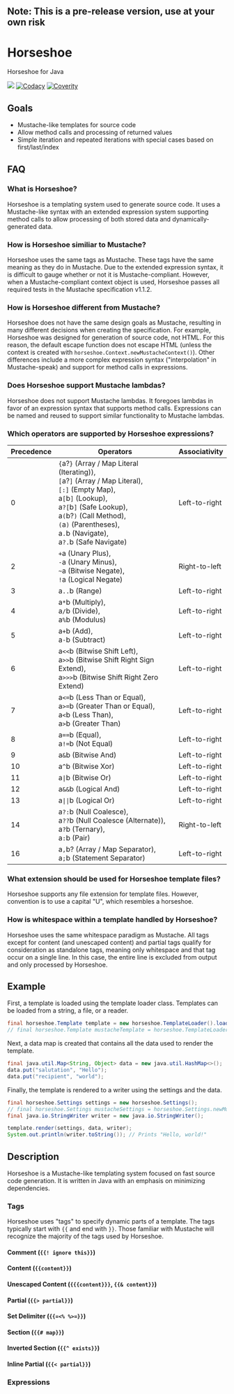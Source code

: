 ## Note: This is a pre-release version, use at your own risk

# Horseshoe
Horseshoe for Java

![](https://github.com/nicklauslittle/horseshoe-j/workflows/Build/badge.svg)
[![Codacy](https://api.codacy.com/project/badge/Grade/07cec89cb05f4ed4ba8759f6ad8bdc97)](https://www.codacy.com/manual/nicklaus.little/horseshoe-j?utm_source=github.com&amp;utm_medium=referral&amp;utm_content=nicklauslittle/horseshoe-j&amp;utm_campaign=Badge_Grade)
[![Coverity](https://scan.coverity.com/projects/20222/badge.svg)](https://scan.coverity.com/projects/nicklauslittle-horseshoe-j)

## Goals
*   Mustache-like templates for source code
*   Allow method calls and processing of returned values
*   Simple iteration and repeated iterations with special cases based on first/last/index

## FAQ
### What is Horseshoe?
Horseshoe is a templating system used to generate source code. It uses a Mustache-like syntax with an extended expression system supporting method calls to allow processing of both stored data and dynamically-generated data.

### How is Horseshoe similiar to Mustache?
Horseshoe uses the same tags as Mustache. These tags have the same meaning as they do in Mustache. Due to the extended expression syntax, it is difficult to gauge whether or not it is Mustache-compliant. However, when a Mustache-compliant context object is used, Horseshoe passes all required tests in the Mustache specification v1.1.2.

### How is Horseshoe different from Mustache?
Horseshoe does not have the same design goals as Mustache, resulting in many different decisions when creating the specification. For example, Horseshoe was designed for generation of source code, not HTML. For this reason, the default escape function does not escape HTML (unless the context is created with `horseshoe.Context.newMustacheContext()`). Other differences include a more complex expression syntax ("interpolation" in Mustache-speak) and support for method calls in expressions.

### Does Horseshoe support Mustache lambdas?
Horseshoe does not support Mustache lambdas. It foregoes lambdas in favor of an expression syntax that supports method calls. Expressions can be named and reused to support similar functionality to Mustache lambdas.

### Which operators are supported by Horseshoe expressions?
| Precedence | Operators | Associativity |
| ---------- | --------- | ------------- |
| 0 | <code>{</code>a?<code>}</code> (Array / Map Literal (Iterating)), <br><code>[</code>a?<code>]</code> (Array / Map Literal), <br><code>[:]</code> (Empty Map), <br>a<code>[</code>b<code>]</code> (Lookup), <br>a<code>?[</code>b<code>]</code> (Safe Lookup), <br>a<code>(</code>b?<code>)</code> (Call Method), <br><code>(</code>a<code>)</code> (Parentheses), <br>a<code>.</code>b (Navigate), <br>a<code>?.</code>b (Safe Navigate) | Left-to-right |
| 2 | <code>+</code>a (Unary Plus), <br><code>-</code>a (Unary Minus), <br><code>~</code>a (Bitwise Negate), <br><code>!</code>a (Logical Negate) | Right-to-left |
| 3 | a<code>..</code>b (Range) | Left-to-right |
| 4 | a<code>*</code>b (Multiply), <br>a<code>/</code>b (Divide), <br>a<code>%</code>b (Modulus) | Left-to-right |
| 5 | a<code>+</code>b (Add), <br>a<code>-</code>b (Subtract) | Left-to-right |
| 6 | a<code><<</code>b (Bitwise Shift Left), <br>a<code>>></code>b (Bitwise Shift Right Sign Extend), <br>a<code>>>></code>b (Bitwise Shift Right Zero Extend) | Left-to-right |
| 7 | a<code><=</code>b (Less Than or Equal), <br>a<code>>=</code>b (Greater Than or Equal), <br>a<code><</code>b (Less Than), <br>a<code>></code>b (Greater Than) | Left-to-right |
| 8 | a<code>==</code>b (Equal), <br>a<code>!=</code>b (Not Equal) | Left-to-right |
| 9 | a<code>&</code>b (Bitwise And) | Left-to-right |
| 10 | a<code>^</code>b (Bitwise Xor) | Left-to-right |
| 11 | a<code>&#124;</code>b (Bitwise Or) | Left-to-right |
| 12 | a<code>&&</code>b (Logical And) | Left-to-right |
| 13 | a<code>&#124;&#124;</code>b (Logical Or) | Left-to-right |
| 14 | a<code>?:</code>b (Null Coalesce), <br>a<code>??</code>b (Null Coalesce (Alternate)), <br>a<code>?</code>b (Ternary), <br>a<code>:</code>b (Pair) | Right-to-left |
| 16 | a<code>,</code>b? (Array / Map Separator), <br>a<code>;</code>b (Statement Separator) | Left-to-right |

### What extension should be used for Horseshoe template files?
Horseshoe supports any file extension for template files. However, convention is to use a capital "U", which resembles a horseshoe.

### How is whitespace within a template handled by Horseshoe?
Horseshoe uses the same whitespace paradigm as Mustache. All tags except for content (and unescaped content) and partial tags qualify for consideration as standalone tags, meaning only whitespace and that tag occur on a single line. In this case, the entire line is excluded from output and only processed by Horseshoe.

## Example
First, a template is loaded using the template loader class. Templates can be loaded from a string, a file, or a reader.
```java
final horseshoe.Template template = new horseshoe.TemplateLoader().load("Hello World", "{{{salutation}}}, {{ recipient }}!");
// final horseshoe.Template mustacheTemplate = horseshoe.TemplateLoader.newMustacheLoader().load("Hello World", "{{{salutation}}}, {{ recipient }}!");
```

Next, a data map is created that contains all the data used to render the template.
```java
final java.util.Map<String, Object> data = new java.util.HashMap<>();
data.put("salutation", "Hello");
data.put("recipient", "world");
```

Finally, the template is rendered to a writer using the settings and the data.
```java
final horseshoe.Settings settings = new horseshoe.Settings();
// final horseshoe.Settings mustacheSettings = horseshoe.Settings.newMustacheSettings();
final java.io.StringWriter writer = new java.io.StringWriter();

template.render(settings, data, writer);
System.out.println(writer.toString()); // Prints "Hello, world!"
```

## Description
Horseshoe is a Mustache-like templating system focused on fast source code generation. It is written in Java with an emphasis on minimizing dependencies.

### Tags
Horseshoe uses "tags" to specify dynamic parts of a template. The tags typically start with `{{` and end with `}}`. Those familiar with Mustache will recognize the majority of the tags used by Horseshoe.

#### Comment (`{{! ignore this}}`)

#### Content (`{{content}}`)
#### Unescaped Content (`{{{content}}}`, `{{& content}}`)
#### Partial (`{{> partial}}`)
#### Set Delimiter (`{{=<% %>=}}`)
#### Section (`{{# map}}`)
#### Inverted Section (`{{^ exists}}`)
#### Inline Partial (`{{< partial}}`)

### Expressions
